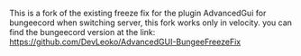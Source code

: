 This is a fork of the existing freeze fix for the plugin AdvancedGui for bungeecord when switching server, this fork works only in velocity.
you can find the bungeecord version at the link: https://github.com/DevLeoko/AdvancedGUI-BungeeFreezeFix
